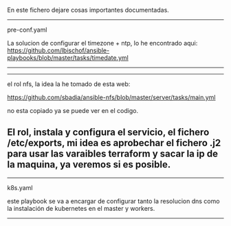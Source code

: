 En este fichero dejare cosas importantes documentadas.

-----------------------
pre-conf.yaml

La solucion de configurar el timezone + ntp, lo he encontrado aqui: https://github.com/lbischof/ansible-playbooks/blob/master/tasks/timedate.yml

-----------------------

-----------------------
el rol nfs, la idea la he tomado de esta web:

https://github.com/sbadia/ansible-nfs/blob/master/server/tasks/main.yml

no esta copiado ya se puede ver en el codigo.

El rol, instala y configura el servicio, el fichero /etc/exports, mi idea es aprobechar el fichero .j2 para usar las varaibles terraform y sacar la ip de la maquina, ya veremos si es posible.
-----------------------

-----------------------
k8s.yaml

este playbook se va a encargar de configurar tanto la resolucion dns como la instalación de kubernetes en el master y workers.

-----------------------